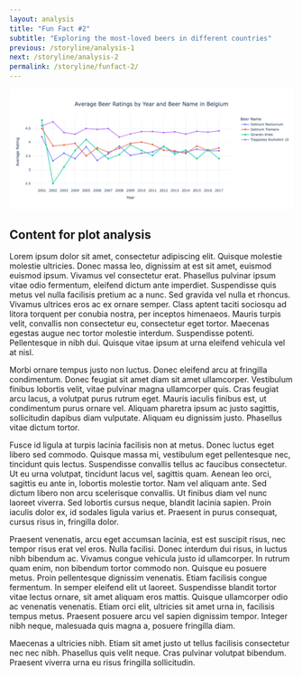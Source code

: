 ```yaml
---
layout: analysis
title: "Fun Fact #2"
subtitle: "Exploring the most-loved beers in different countries"
previous: /storyline/analysis-1
next: /storyline/analysis-2
permalink: /storyline/funfact-2/
---
```



<img title="a title" alt="plot_funfact2" src="/assets/figures/plot_funfact2.png">


## Content for plot analysis

Lorem ipsum dolor sit amet, consectetur adipiscing elit. Quisque molestie molestie ultricies. Donec massa leo, dignissim at est sit amet, euismod euismod ipsum. Vivamus vel consectetur erat. Phasellus pulvinar ipsum vitae odio fermentum, eleifend dictum ante imperdiet. Suspendisse quis metus vel nulla facilisis pretium ac a nunc. Sed gravida vel nulla et rhoncus. Vivamus ultrices eros ac ex ornare semper. Class aptent taciti sociosqu ad litora torquent per conubia nostra, per inceptos himenaeos. Mauris turpis velit, convallis non consectetur eu, consectetur eget tortor. Maecenas egestas augue nec tortor molestie interdum. Suspendisse potenti. Pellentesque in nibh dui. Quisque vitae ipsum at urna eleifend vehicula vel at nisl.

Morbi ornare tempus justo non luctus. Donec eleifend arcu at fringilla condimentum. Donec feugiat sit amet diam sit amet ullamcorper. Vestibulum finibus lobortis velit, vitae pulvinar magna ullamcorper quis. Cras feugiat arcu lacus, a volutpat purus rutrum eget. Mauris iaculis finibus est, ut condimentum purus ornare vel. Aliquam pharetra ipsum ac justo sagittis, sollicitudin dapibus diam vulputate. Aliquam eu dignissim justo. Phasellus vitae dictum tortor.

Fusce id ligula at turpis lacinia facilisis non at metus. Donec luctus eget libero sed commodo. Quisque massa mi, vestibulum eget pellentesque nec, tincidunt quis lectus. Suspendisse convallis tellus ac faucibus consectetur. Ut eu urna volutpat, tincidunt lacus vel, sagittis quam. Aenean leo orci, sagittis eu ante in, lobortis molestie tortor. Nam vel aliquam ante. Sed dictum libero non arcu scelerisque convallis. Ut finibus diam vel nunc laoreet viverra. Sed lobortis cursus neque, blandit lacinia sapien. Proin iaculis dolor ex, id sodales ligula varius et. Praesent in purus consequat, cursus risus in, fringilla dolor.

Praesent venenatis, arcu eget accumsan lacinia, est est suscipit risus, nec tempor risus erat vel eros. Nulla facilisi. Donec interdum dui risus, in luctus nibh bibendum ac. Vivamus congue vehicula justo id ullamcorper. In rutrum quam enim, non bibendum tortor commodo non. Quisque eu posuere metus. Proin pellentesque dignissim venenatis. Etiam facilisis congue fermentum. In semper eleifend elit ut laoreet. Suspendisse blandit tortor vitae lectus ornare, sit amet aliquam eros mattis. Quisque ullamcorper odio ac venenatis venenatis. Etiam orci elit, ultricies sit amet urna in, facilisis tempus metus. Praesent posuere arcu vel sapien dignissim tempor. Integer nibh neque, malesuada quis magna a, posuere fringilla diam.

Maecenas a ultricies nibh. Etiam sit amet justo ut tellus facilisis consectetur nec nec nibh. Phasellus quis velit neque. Cras pulvinar volutpat bibendum. Praesent viverra urna eu risus fringilla sollicitudin.